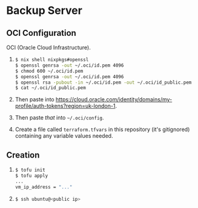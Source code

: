 # Backup Server

## OCI Configuration

OCI (Oracle Cloud Infrastructure).

1.  ```sh
    $ nix shell nixpkgs#openssl
    $ openssl genrsa -out ~/.oci/id.pem 4096
    $ chmod 600 ~/.oci/id.pem
    $ openssl genrsa -out ~/.oci/id.pem 4096
    $ openssl rsa -pubout -in ~/.oci/id.pem -out ~/.oci/id_public.pem
    $ cat ~/.oci/id_public.pem
    ```

1.  Then paste into https://cloud.oracle.com/identity/domains/my-profile/auth-tokens?region=uk-london-1.

1.  Then paste _that_ into `~/.oci/config`.

1.  Create a file called `terraform.tfvars` in this repository (it's gitignored) containing any variable values needed.

## Creation

1.  ```sh
    $ tofu init
    $ tofu apply
    ...
    vm_ip_address = "..."
    ```

1.  ```sh
    $ ssh ubuntu@<public ip>
    ```